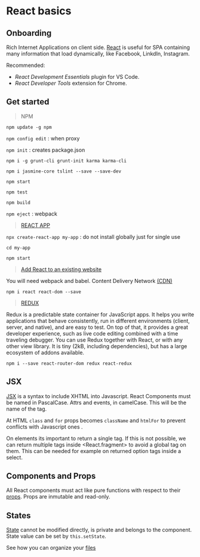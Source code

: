 # React basics

## Onboarding
Rich Internet Applications on client side. [React](https://reactjs.org/) is useful for SPA containing many information that load dynamically, like Facebook, LinkdIn, Instagram.

Recommended:
* _React Development Essentials_ plugin for VS Code.
* _React Developer Tools_ extension for Chrome.

## Get started

> NPM

```npm update -g npm```

```npm config edit``` : when proxy

```npm init``` : creates package.json

```npm i -g grunt-cli grunt-init karma karma-cli```

```npm i jasmine-core tslint --save --save-dev```

```npm start```

```npm test```

```npm build```

```npm eject``` : webpack

> [REACT APP](https://github.com/facebook/create-react-app)

```npx create-react-app my-app``` : do not install globally just for single use

```cd my-app```

```npm start```

> [Add React to an existing website](https://reactjs.org/docs/add-react-to-a-website.html)

You will need webpack and babel. Content Delivery Network [(CDN)](https://reactjs.org/docs/cdn-links.html)

```npm i react react-dom --save```

> [REDUX](https://redux.js.org/introduction/getting-started)

Redux is a predictable state container for JavaScript apps. It helps you write applications that behave consistently, run in different environments (client, server, and native), and are easy to test. On top of that, it provides a great developer experience, such as live code editing combined with a time traveling debugger. You can use Redux together with React, or with any other view library. It is tiny (2kB, including dependencies), but has a large ecosystem of addons available.

```npm i --save react-router-dom redux react-redux```

## JSX
[JSX](https://reactjs.org/docs/jsx-in-depth.html#user-defined-components-must-be-capitalized) is a syntax to include XHTML into Javascript. React Components must be named in PascalCase. Attrs and events, in camelCase. This will be the name of the tag.

At HTML `class` and `for` props becomes `className` and `htmlFor` to prevent conflicts with Javascript ones .

On elements its important to return a single tag. If this is not possible, we can return multiple tags inside <React.fragment> to avoid a global tag on them. This can be needed for example on returned option tags inside a select.

## Components and Props
All React components must act like pure functions with respect to their [props](https://reactjs.org/docs/components-and-props.html).
Props are inmutable and read-only.

## States
[State](https://reactjs.org/docs/state-and-lifecycle.html) cannot be modified directly, is private and belongs to the component. State value can be set by `this.setState`. 

See how you can organize your [files](https://medium.com/@Charles_Stover/optimal-file-structure-for-react-applications-f3e35ad0a145)